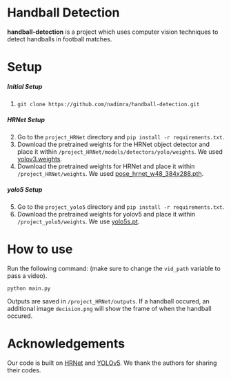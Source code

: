 # Handball Detection
**handball-detection** is a project which uses computer vision techniques to detect handballs in football matches.

# Setup
##### Initial Setup
1. `git clone https://github.com/nadimra/handball-detection.git` 

##### HRNet Setup
2. Go to the `project_HRNet` directory and `pip install -r requirements.txt`.
3. Download the pretrained weights for the HRNet object detector and place it within `/project_HRNet/models/detectors/yolo/weights`. We used [yolov3.weights](https://pjreddie.com/media/files/yolov3.weights).
4. Download the pretrained weights for HRNet and place it within `/project_HRNet/weights`. We used [pose_hrnet_w48_384x288.pth](https://drive.google.com/open?id=1UoJhTtjHNByZSm96W3yFTfU5upJnsKiS).

##### yolo5 Setup
5. Go to the `project_yolo5` directory and `pip install -r requirements.txt`.
6. Download the pretrained weights for yolov5 and place it within `/project_yolo5/weights`. We use [yolo5s.pt](https://github.com/ultralytics/yolov5/releases/download/v6.1/yolov5s.pt).

# How to use
Run the following command: (make sure to change the ``vid_path`` variable to pass a video).
```
python main.py
```
Outputs are saved in ``/project_HRNet/outputs``. If a handball occured, an additional image ``decision.png`` will show the frame of when the handball occured. 

# Acknowledgements
Our code is built on [HRNet](https://github.com/stefanopini/simple-HRNet) and [YOLOv5](https://github.com/ultralytics/yolov5). We thank the authors for sharing their codes.
